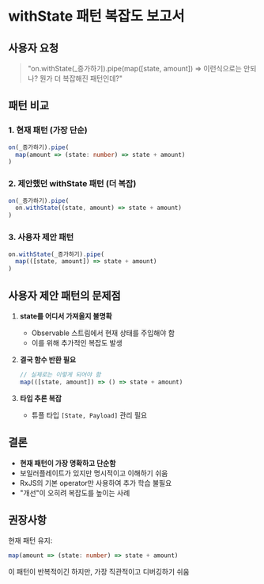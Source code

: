 # withState 패턴 복잡도 보고서

## 사용자 요청
> "on.withState(_증가하기).pipe(map([state, amount]) => 이런식으로는 안되나? 뭔가 더 복잡해진 패턴인데?"

## 패턴 비교

### 1. 현재 패턴 (가장 단순)
```typescript
on(_증가하기).pipe(
  map(amount => (state: number) => state + amount)
)
```

### 2. 제안했던 withState 패턴 (더 복잡)
```typescript
on(_증가하기).pipe(
  on.withState((state, amount) => state + amount)
)
```

### 3. 사용자 제안 패턴
```typescript
on.withState(_증가하기).pipe(
  map(([state, amount]) => state + amount)
)
```

## 사용자 제안 패턴의 문제점
1. **state를 어디서 가져올지 불명확**
   - Observable 스트림에서 현재 상태를 주입해야 함
   - 이를 위해 추가적인 복잡도 발생

2. **결국 함수 반환 필요**
   ```typescript
   // 실제로는 이렇게 되어야 함
   map(([state, amount]) => () => state + amount)
   ```

3. **타입 추론 복잡**
   - 튜플 타입 `[State, Payload]` 관리 필요

## 결론
- **현재 패턴이 가장 명확하고 단순함**
- 보일러플레이트가 있지만 명시적이고 이해하기 쉬움
- RxJS의 기본 operator만 사용하여 추가 학습 불필요
- "개선"이 오히려 복잡도를 높이는 사례

## 권장사항
현재 패턴 유지:
```typescript
map(amount => (state: number) => state + amount)
```

이 패턴이 반복적이긴 하지만, 가장 직관적이고 디버깅하기 쉬움